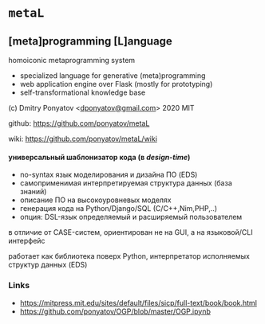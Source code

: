 #  `metaL`
## [meta]programming [L]anguage

homoiconic metaprogramming system
* specialized language for generative (meta)programming
* web application engine over Flask (mostly for prototyping)
* self-transformational knowledge base

(c) Dmitry Ponyatov <<dponyatov@gmail.com>> 2020 MIT

github: https://github.com/ponyatov/metaL

wiki: https://github.com/ponyatov/metaL/wiki

#### универсальный шаблонизатор кода (в *design-time*)

* no-syntax язык моделирования и дизайна ПО (EDS)
* самоприменимая интерпретируемая структура данных (база знаний)
* описание ПО на высокоуровневых моделях
* генерация кода на Python/Django/SQL (C/C++,Nim,PHP,..)
* опция: DSL-язык определяемый и расширяемый пользователем 

в отличие от CASE-систем, ориентирован не на GUI, а на языковой/CLI интерфейc

работает как библиотека поверх Python, интерпретатор исполняемых структур данных (EDS)

### Links

* https://mitpress.mit.edu/sites/default/files/sicp/full-text/book/book.html
* https://github.com/ponyatov/OGP/blob/master/OGP.ipynb

